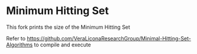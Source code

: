 # Minimum Hitting Set
This fork prints the size of the Minimum Hitting Set

Refer to https://github.com/VeraLiconaResearchGroup/Minimal-Hitting-Set-Algorithms to compile and execute
